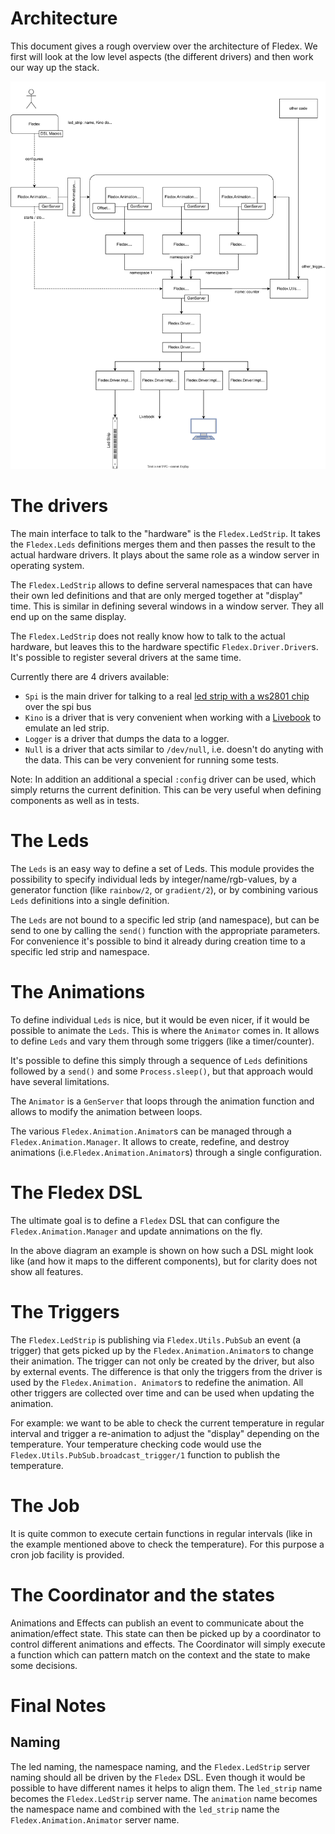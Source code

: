 <!--
Copyright 2023, Matthias Reik <fledex@reik.org>

SPDX-License-Identifier: Apache-2.0
-->

# Architecture
This document gives a rough overview over the architecture of Fledex. We first will 
look at the low level aspects (the different drivers) and then work our way up the 
stack.

![Architecture Diagram](assets/architecture.drawio.svg)

# The drivers
The main interface to talk to the "hardware" is the `Fledex.LedStrip`. It takes the
`Fledex.Leds` definitions merges them and then passes the result to the actual 
hardware drivers. It plays about the same role as a window server in operating system.

The `Fledex.LedStrip` allows to define serveral namespaces that can have their own 
led definitions and that are only merged together at "display" time. This is similar 
in defining several windows in a window server. They all end up on the same display.

The `Fledex.LedStrip` does not really know how to talk to the actual hardware, but 
leaves this to the hardware spectific `Fledex.Driver.Driver`s. It's possible to 
register several drivers at the same time.

Currently there are 4 drivers available:
* `Spi` is the main driver for talking to a real 
  [led strip with a ws2801 chip](https://www.amazon.com/s?k=ws2801) over the spi bus
* `Kino` is a driver that is very convenient when working with a 
  [Livebook](https://livebook.dev/) to emulate an led strip.
* `Logger` is a driver that dumps the data to a logger.
* `Null` is a driver that acts similar to `/dev/null`, i.e. doesn't do anyting with the
  data. This can be very convenient for running some tests.

Note: In addition an additional a special `:config` driver can be used, which simply returns the current definition. This can be very useful when defining components as well as in tests.

# The Leds
The `Leds` is an easy way to define a set of Leds. This module provides the 
possibility to specify individual leds by integer/name/rgb-values, by a generator 
function (like `rainbow/2`, or `gradient/2`), or by combining various `Leds` 
definitions into a single definition.

The `Leds` are not bound to a specific led strip (and namespace), but can be send 
to one by calling the `send()` function with the appropriate parameters. For 
convenience it's possible to bind it already during creation time to a specific 
led strip and namespace.

# The Animations
To define individual `Leds` is nice, but it would be even nicer, if it would be 
possible to animate the `Leds`. This is where the `Animator` comes in. It allows 
to define `Leds` and vary them through some triggers (like a timer/counter). 

It's possible to define this simply through a sequence of `Leds` definitions 
followed by a `send()` and some `Process.sleep()`, but that approach would have 
several limitations.

The `Animator` is a `GenServer` that loops through the animation function and allows
to modify the animation between loops.

The various `Fledex.Animation.Animator`s can be managed through a 
`Fledex.Animation.Manager`. It allows to create, redefine, and destroy animations 
(i.e.`Fledex.Animation.Animator`s) through a single configuration.

# The Fledex DSL
The ultimate goal is to define a `Fledex` DSL that can configure the 
`Fledex.Animation.Manager` and update annimations on the fly.

In the above diagram an example is shown on how such a DSL might look like (and how it maps to the different components), but for clarity does not show all features. 

# The Triggers
The `Fledex.LedStrip` is publishing via `Fledex.Utils.PubSub` an event (a trigger) 
that gets picked up by the `Fledex.Animation.Animator`s to change their animation. 
The trigger can not only be created by the driver, but also by external events. The
difference is that only the triggers from the driver is used by the `Fledex.Animation.
Animator`s to redefine the animation. All other triggers are collected over time and
can be used when updating the animation.

For example: we want to be able to check the current temperature in regular interval 
and trigger a re-animation to adjust the "display" depending on the temperature. Your temperature checking code would use the `Fledex.Utils.PubSub.broadcast_trigger/1` function to publish the temperature.

# The Job
It is quite common to execute certain functions in regular intervals (like in the example mentioned above to check the temperature). For this purpose a cron job facility is provided.

# The Coordinator and the states
Animations and Effects can publish an event to communicate about the animation/effect state.
This state can then be picked up by a coordinator to control different animations and effects.
The Coordinator will simply execute a function which can pattern match on the context and the state to make some decisions.

# Final Notes
## Naming
The led naming, the namespace naming, and the `Fledex.LedStrip` server naming should 
all be driven by the `Fledex`  DSL. Even though it would be possible to have different
names it helps to align them. The `led_strip` name becomes the `Fledex.LedStrip` server
name. The `animation` name becomes the namespace name and combined with the `led_strip`
name the `Fledex.Animation.Animator` server name.
